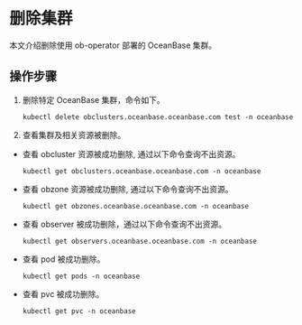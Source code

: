 # 删除集群

本文介绍删除使用 ob-operator 部署的 OceanBase 集群。

## 操作步骤

1. 删除特定 OceanBase 集群，命令如下。

    ```shell
    kubectl delete obclusters.oceanbase.oceanbase.com test -n oceanbase
    ```

2. 查看集群及相关资源被删除。

* 查看 obcluster 资源被成功删除, 通过以下命令查询不出资源。

    ```shell
    kubectl get obclusters.oceanbase.oceanbase.com -n oceanbase
    ```

* 查看 obzone 资源被成功删除, 通过以下命令查询不出资源。

    ```shell
    kubectl get obzones.oceanbase.oceanbase.com -n oceanbase
    ```

* 查看 observer 被成功删除，通过以下命令查询不出资源。

    ```shell
    kubectl get observers.oceanbase.oceanbase.com -n oceanbase
    ```

* 查看 pod 被成功删除。

    ```shell
    kubectl get pods -n oceanbase
    ```

* 查看 pvc 被成功删除。

    ```shell
    kubectl get pvc -n oceanbase
    ```
